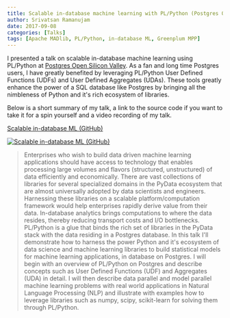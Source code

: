 ```yaml
---
title: Scalable in-database machine learning with PL/Python (Postgres Open Silicon Valley 2017)
author: Srivatsan Ramanujam
date: 2017-09-08
categories: [Talks]
tags: [Apache MADlib, PL/Python, in-database ML, Greenplum MPP]
---
```


I presented a talk on scalable in-database machine learning using PL/Python at [Postgres Open Silicon Valley](https://postgresql.us/events/pgopen2017/schedule/session/343-scalable-in-database-machine-learning-with-plpython/). As a fan and long time Postgres users, I have greatly benefited by leveraging PL/Python User Defined Functions (UDFs) and User Defined Aggregates (UDAs). These tools greatly enhance the power of a SQL database like Postgres by bringing all the nimbleness of Python and it's rich ecosystem of libraries.

Below is a short summary of my talk, a link to the source code if you want to take it for a spin yourself and a video recording of my talk.

[Scalable in-database ML (GitHub)](https://github.com/vatsan/postgresopen-2017)

[![Scalable in-database ML (GitHub)](https://img.youtube.com/vi/_f3URz9RlCY/0.jpg)](https://www.youtube.com/watch?v=_f3URz9RlCYD)

> Enterprises who wish to build data driven machine learning applications should have access to technology that enables processing large volumes and flavors (structured, unstructured) of data efficiently and economically. There are vast collections of libraries for several specialized domains in the PyData ecosystem that are almost universally adopted by data scientists and engineers. Harnessing these libraries on a scalable platform/computation framework would help enterprises rapidly derive value from their data. In-database analytics brings computations to where the data resides, thereby reducing transport costs and I/O bottlenecks. PL/Python is a glue that binds the rich set of libraries in the PyData stack with the data residing in a Postgres database. In this talk I'll demonstrate how to harness the power Python and it's ecosystem of data science and machine learning libraries to build statistical models for machine learning applications, in database on Postgres. I will begin with an overview of PL/Python on Postgres and describe concepts such as User Defined Functions (UDF) and Aggregates (UDA) in detail. I will then describe data parallel and model parallel machine learning problems with real world applications in Natural Language Processing (NLP) and illustrate with examples how to leverage libraries such as numpy, scipy, scikit-learn for solving them through PL/Python.


